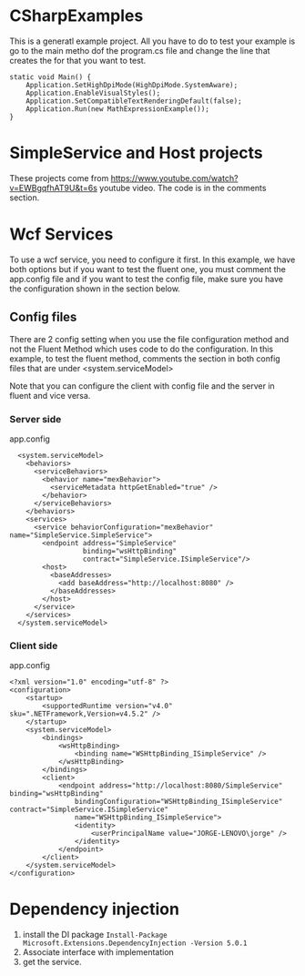 # CSharpExamples
This is a generatl example project.  All you have to do to test your example is go to the main metho dof the 
program.cs file and change the line that creates the for that you want to test. 

```
static void Main() {
    Application.SetHighDpiMode(HighDpiMode.SystemAware);
    Application.EnableVisualStyles();
    Application.SetCompatibleTextRenderingDefault(false);
    Application.Run(new MathExpressionExample());
}
```

# SimpleService and Host projects
These projects come from https://www.youtube.com/watch?v=EWBgqfhAT9U&t=6s
youtube video.  The code is in the comments section.


# Wcf Services
To use a wcf service, you need to configure it first.  In this example, we have both options
but if you want to test the fluent one, you must comment the app.config file and if you
want to test the config file, make sure you have the configuration shown in the section below.

## Config files
There are 2 config setting when you use the file configuration method and not the Fluent Method
which uses code to do the configuration.  In this example, to test the fluent method, comments the 
section in both config files that are under <system.serviceModel>

Note that you can configure the client with config file and the server in fluent and vice versa.
### Server side

app.config
```
  <system.serviceModel>
    <behaviors>
      <serviceBehaviors>
        <behavior name="mexBehavior">
          <serviceMetadata httpGetEnabled="true" />
        </behavior>
      </serviceBehaviors>
    </behaviors>
    <services>
      <service behaviorConfiguration="mexBehavior" name="SimpleService.SimpleService">
        <endpoint address="SimpleService"
                  binding="wsHttpBinding"
                  contract="SimpleService.ISimpleService"/>
        <host>
          <baseAddresses>
            <add baseAddress="http://localhost:8080" />
          </baseAddresses>
        </host>
      </service>
    </services>
  </system.serviceModel>
```
### Client side
app.config
```
<?xml version="1.0" encoding="utf-8" ?>
<configuration>
    <startup> 
        <supportedRuntime version="v4.0" sku=".NETFramework,Version=v4.5.2" />
    </startup>
    <system.serviceModel>
        <bindings>
            <wsHttpBinding>
                <binding name="WSHttpBinding_ISimpleService" />
            </wsHttpBinding>
        </bindings>
        <client>
            <endpoint address="http://localhost:8080/SimpleService" binding="wsHttpBinding"
                bindingConfiguration="WSHttpBinding_ISimpleService" contract="SimpleService.ISimpleService"
                name="WSHttpBinding_ISimpleService">
                <identity>
                    <userPrincipalName value="JORGE-LENOVO\jorge" />
                </identity>
            </endpoint>
        </client>
    </system.serviceModel>
</configuration>
```

# Dependency injection
1. install the DI package `Install-Package Microsoft.Extensions.DependencyInjection -Version 5.0.1`
1. Associate interface with implementation
1. get the service.